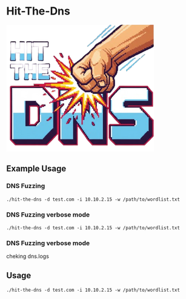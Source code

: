 # Hit-The-Dns

![Logo](assets/img/Logo.png)


## Example Usage

### DNS Fuzzing 
```
./hit-the-dns -d test.com -i 10.10.2.15 -w /path/to/wordlist.txt
```
### DNS Fuzzing verbose mode  
```
./hit-the-dns -d test.com -i 10.10.2.15 -w /path/to/wordlist.txt
```

### DNS Fuzzing verbose mode  
cheking dns.logs 

### 



## Usage 
```
./hit-the-dns -d test.com -i 10.10.2.15 -w /path/to/wordlist.txt
```

